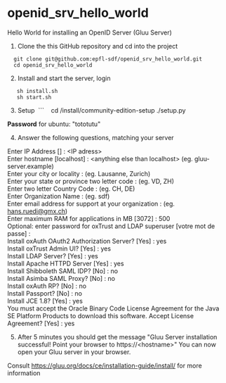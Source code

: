 # openid_srv_hello_world
Hello World for installing an OpenID Server (Gluu Server)

1. Clone the this GitHub repository and cd into the project
  ```
    git clone git@github.com:epfl-sdf/openid_srv_hello_world.git
    cd openid_srv_hello_world
  ```
  
  
2. Install and start the server, login
 ```
    sh install.sh
    sh start.sh
 ```


3. Setup
  ```
    cd /install/community-edition-setup
    ./setup.py
  

  <strong>Password</strong> for ubuntu: "tototutu"

4. Answer the following questions, matching your server

Enter IP Address [] : \<IP adress\><br>
Enter hostname [localhost] : \<anything else than localhost\> (eg. gluu-server.example)<br>
Enter your city or locality : (eg. Lausanne, Zurich)<br>
Enter your state or province two letter code : (eg. VD, ZH)<br>
Enter two letter Country Code : (eg. CH, DE)<br>
Enter Organization Name : (eg. sdf)<br>
Enter email address for support at your organization : (eg. hans.ruedi@gmx.ch)<br>
Enter maximum RAM for applications in MB [3072] : 500<br> 
Optional: enter password for oxTrust and LDAP superuser [votre mot de passe] : <br>
Install oxAuth OAuth2 Authorization Server? [Yes] : yes<br>
Install oxTrust Admin UI? [Yes] : yes<br>
Install LDAP Server? [Yes] : yes<br>
Install Apache HTTPD Server [Yes] : yes<br>
Install Shibboleth SAML IDP? [No] : no<br>
Install Asimba SAML Proxy? [No] : no<br>
Install oxAuth RP? [No] : no<br>
Install Passport? [No] : no<br>
Install JCE 1.8? [Yes] : yes<br>
You must accept the Oracle Binary Code License Agreement for the Java SE Platform Products to download this software. Accept License Agreement? [Yes] : yes<br>

5. After 5 minutes you should get the message "Gluu Server installation successful! Point your browser to https://\<hostname\>"
   You can now open your Gluu server in your browser.

Consult https://gluu.org/docs/ce/installation-guide/install/ for more information
